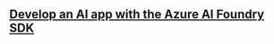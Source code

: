 ## [Develop an AI app with the Azure AI Foundry SDK](https://learn.microsoft.com/en-us/training/modules/ai-foundry-sdk/?source=docs)
